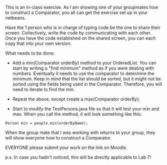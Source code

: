 This is an in-class exercise. As I am showing one of your groupmates how to construct a Comparator, you all can get the exercise set up in your netbeans.

Have the 1 person who is in charge of typing code be the one to share their screen. Collectively, write the code by communicating with each other. Once you have the code established on the shared screen, you can each copy that into your own version.

What needs to be done:

- Add a min(Comparator<T> orderBy) method to your OrderedList. You can start by writing a "find minimum" method as if you were dealing with numbers. Eventually it needs to use the comparator to determine the minimum. Keep in mind that the list should be sorted, but it might not be sorted using the fields being used in the Comparator. Therefore, you will need to iterate to find the min.

- Repeat the above, except create a max(Comparator<T> orderBy);

- Start to modify the TestPersons.java file so that it will test your min and max. When you call the method, it will look something like this:

`Person min = people.min(orderByName);`

When the group mate that I was working with returns to your group, they will show everyone how to construct a Comparator.

EVERYONE please submit your work on the link on Moodle.

p.s. In case you hadn't noticed, this will be directly applicable to Lab 7!
